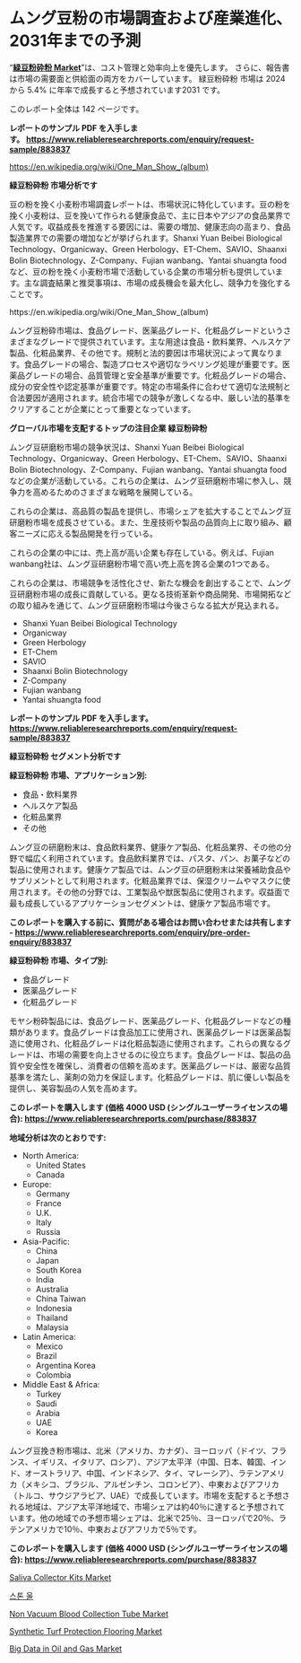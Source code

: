 <p><h1>ムング豆粉の市場調査および産業進化、2031年までの予測</h1></p><p>&ldquo;<strong><a href="https://www.reliableresearchreports.com/mung-bean-grinding-flour-r883837">緑豆粉砕粉 Market</a></strong>&rdquo;は、コスト管理と効率向上を優先します。 さらに、報告書は市場の需要面と供給面の両方をカバーしています。 緑豆粉砕粉 市場は 2024 から 5.4% に年率で成長すると予想されています2031 です。</p>
<p>このレポート全体は 142 ページです。</p>
<p><strong>レポートのサンプル PDF を入手します。&nbsp;<a href="https://www.reliableresearchreports.com/enquiry/request-sample/883837">https://www.reliableresearchreports.com/enquiry/request-sample/883837</a></strong></p>
<p><a href="https://en.wikipedia.org/wiki/One_Man_Show_(album)">https://en.wikipedia.org/wiki/One_Man_Show_(album)</a></p>
<p><strong>緑豆粉砕粉 市場分析です</strong></p>
<p><p>豆の粉を挽く小麦粉市場調査レポートは、市場状況に特化しています。豆の粉を挽く小麦粉は、豆を挽いて作られる健康食品で、主に日本やアジアの食品業界で人気です。収益成長を推進する要因には、需要の増加、健康志向の高まり、食品製造業界での需要の増加などが挙げられます。Shanxi Yuan Beibei Biological Technology、Organicway、Green Herbology、ET-Chem、SAVIO、Shaanxi Bolin Biotechnology、Z-Company、Fujian wanbang、Yantai shuangta foodなど、豆の粉を挽く小麦粉市場で活動している企業の市場分析も提供しています。主な調査結果と推奨事項は、市場の成長機会を最大化し、競争力を強化することです。</p></p>
<p>https://en.wikipedia.org/wiki/One_Man_Show_(album)</p>
<p><p>ムング豆粉砕市場は、食品グレード、医薬品グレード、化粧品グレードというさまざまなグレードで提供されています。主な用途は食品・飲料業界、ヘルスケア製品、化粧品業界、その他です。規制と法的要因は市場状況によって異なります。食品グレードの場合、製造プロセスや適切なラベリング処理が重要です。医薬品グレードの場合、品質管理と安全基準が重要です。化粧品グレードの場合、成分の安全性や認定基準が重要です。特定の市場条件に合わせて適切な法規制と合法要因が適用されます。統合市場での競争が激しくなる中、厳しい法的基準をクリアすることが企業にとって重要となっています。</p></p>
<p><strong>グローバル市場を支配するトップの注目企業 緑豆粉砕粉</strong></p>
<p><p>ムング豆研磨粉市場の競争状況は、Shanxi Yuan Beibei Biological Technology、Organicway、Green Herbology、ET-Chem、SAVIO、Shaanxi Bolin Biotechnology、Z-Company、Fujian wanbang、Yantai shuangta foodなどの企業が活動している。これらの企業は、ムング豆研磨粉市場に参入し、競争力を高めるためのさまざまな戦略を展開している。</p><p>これらの企業は、高品質の製品を提供し、市場シェアを拡大することでムング豆研磨粉市場を成長させている。また、生産技術や製品の品質向上に取り組み、顧客ニーズに応える製品開発を行っている。</p><p>これらの企業の中には、売上高が高い企業も存在している。例えば、Fujian wanbang社は、ムング豆研磨粉市場で高い売上高を誇る企業の1つである。</p><p>これらの企業は、市場競争を活性化させ、新たな機会を創出することで、ムング豆研磨粉市場の成長に貢献している。更なる技術革新や商品開発、市場開拓などの取り組みを通じて、ムング豆研磨粉市場は今後さらなる拡大が見込まれる。</p></p>
<p><ul><li>Shanxi Yuan Beibei Biological Technology</li><li>Organicway</li><li>Green Herbology</li><li>ET-Chem</li><li>SAVIO</li><li>Shaanxi Bolin Biotechnology</li><li>Z-Company</li><li>Fujian wanbang</li><li>Yantai shuangta food</li></ul></p>
<p><strong>レポートのサンプル PDF を入手します。 <a href="https://www.reliableresearchreports.com/enquiry/request-sample/883837">https://www.reliableresearchreports.com/enquiry/request-sample/883837</a></strong></p>
<p><strong>緑豆粉砕粉 セグメント分析です</strong></p>
<p><strong>緑豆粉砕粉 市場、アプリケーション別:</strong></p>
<p><ul><li>食品・飲料業界</li><li>ヘルスケア製品</li><li>化粧品業界</li><li>その他</li></ul></p>
<p><p>ムング豆の研磨粉末は、食品飲料業界、健康ケア製品、化粧品業界、その他の分野で幅広く利用されています。食品飲料業界では、パスタ、パン、お菓子などの製品に使用されます。健康ケア製品では、ムング豆の研磨粉末は栄養補助食品やサプリメントとして利用されます。化粧品業界では、保湿クリームやマスクに使用されます。その他の分野では、工業製品や獣医製品に使用されます。収益面で最も成長しているアプリケーションセグメントは、健康ケア製品市場です。</p></p>
<p><strong>このレポートを購入する前に、質問がある場合はお問い合わせまたは共有します - <a href="https://www.reliableresearchreports.com/enquiry/pre-order-enquiry/883837">https://www.reliableresearchreports.com/enquiry/pre-order-enquiry/883837</a></strong></p>
<p><strong>緑豆粉砕粉 市場、タイプ別:</strong></p>
<p><ul><li>食品グレード</li><li>医薬品グレード</li><li>化粧品グレード</li></ul></p>
<p><p>モヤシ粉砕製品には、食品グレード、医薬品グレード、化粧品グレードなどの種類があります。食品グレードは食品加工に使用され、医薬品グレードは医薬品製造に使用され、化粧品グレードは化粧品製造に使用されます。これらの異なるグレードは、市場の需要を向上させるのに役立ちます。食品グレードは、製品の品質や安全性を確保し、消費者の信頼を高めます。医薬品グレードは、厳密な品質基準を満たし、薬剤の効力を保証します。化粧品グレードは、肌に優しい製品を提供し、美容製品の人気を高めます。</p></p>
<p><strong>このレポートを購入します (価格 4000 USD (シングルユーザーライセンスの場合): <a href="https://www.reliableresearchreports.com/purchase/883837">https://www.reliableresearchreports.com/purchase/883837</a></strong></p>
<p><strong>地域分析は次のとおりです:</strong></p>
<p><ul>
    <li>
        North America:
        <ul>
            <li>United States</li>
            <li>Canada</li>
        </ul>
    </li>
    <li>
        Europe:
        <ul>
            <li>Germany</li>
            <li>France</li>
            <li>U.K.</li>
            <li>Italy</li>
            <li>Russia</li>
        </ul>
    </li>
    <li>
        Asia-Pacific:
        <ul>
            <li>China</li>
            <li>Japan</li>
            <li>South Korea</li>
            <li>India</li>
            <li>Australia</li>
            <li>China Taiwan</li>
            <li>Indonesia</li>
            <li>Thailand</li>
            <li>Malaysia</li>
        </ul>
    </li>
    <li>
        Latin America:
        <ul>
            <li>Mexico</li>
            <li>Brazil</li>
            <li>Argentina Korea</li>
            <li>Colombia</li>
        </ul>
    </li>
    <li>
        Middle East & Africa:
        <ul>
            <li>Turkey</li>
            <li>Saudi</li>
            <li>Arabia</li>
            <li>UAE</li>
            <li>Korea</li>
        </ul>
    </li>
    </ul></p>
<p><p>ムング豆挽き粉市場は、北米（アメリカ、カナダ）、ヨーロッパ（ドイツ、フランス、イギリス、イタリア、ロシア）、アジア太平洋（中国、日本、韓国、インド、オーストラリア、中国、インドネシア、タイ、マレーシア）、ラテンアメリカ（メキシコ、ブラジル、アルゼンチン、コロンビア）、中東およびアフリカ（トルコ、サウジアラビア、UAE）で成長しています。市場を支配すると予想される地域は、アジア太平洋地域で、市場シェアは約40％に達すると予想されています。他の地域での予想市場シェアは、北米で25％、ヨーロッパで20％、ラテンアメリカで10％、中東およびアフリカで5％です。</p></p>
<p><strong>このレポートを購入します (価格 4000 USD (シングルユーザーライセンスの場合): <a href="https://www.reliableresearchreports.com/purchase/883837">https://www.reliableresearchreports.com/purchase/883837</a></strong></p>
<p><p><a href="https://medium.com/@emiliomartelli542/saliva-collector-kits-market-overview-regional-outlook-and-competitive-strategies-on-saliva-66a7d833d907">Saliva Collector Kits Market</a></p><p><a href="https://medium.com/@pwhkjukf5/%EC%A0%9C%ED%92%88-%EC%9C%A0%ED%98%95-%ED%8E%A0%ED%8A%B8-%ED%98%95-%EC%8A%A4%ED%8A%B8%EB%A6%BD-%ED%98%95-%EA%B4%80-%ED%98%95-%EC%9E%85%EC%9E%90-%ED%98%95-%ED%8C%90-%ED%98%95-%EC%B5%9C%EC%A2%85-%EC%82%AC%EC%9A%A9-%EC%82%B0%EC%97%85-%EC%9D%91%EC%9A%A9-%EA%B1%B4%EC%B6%95-%EC%9D%91%EC%9A%A9-%ED%95%B4%EC%96%91-%EC%9D%91%EC%9A%A9-%EB%86%8D%EC%97%85-%EC%9D%91%EC%9A%A9-%EA%B8%B0%ED%83%80-%EB%B0%8F-%EC%A7%80%EC%97%AD%EB%B3%84-stone-wool-%EC%8B%9C%EC%9E%A5-%EB%B3%B4%EA%B3%A0%EC%84%9C-b03c93daf6e0">스톤 울</a></p><p><a href="https://medium.com/@darrensipes2023/non-vacuum-blood-collection-tube-market-size-share-growth-and-market-analysis-by-type-by-3c525da67e63">Non Vacuum Blood Collection Tube Market</a></p><p><a href="https://www.linkedin.com/pulse/synthetic-turf-protection-floorin-market-sway-hwfie?trackingId=z2lpN%2Bz7RIORyICOGE7RhQ%3D%3D">Synthetic Turf Protection Flooring Market</a></p><p><a href="https://github.com/gulaimolin/Market-Research-Report-List-6/blob/main/big-data-in-oil-and-gas-market.md">Big Data in Oil and Gas Market</a></p></p>